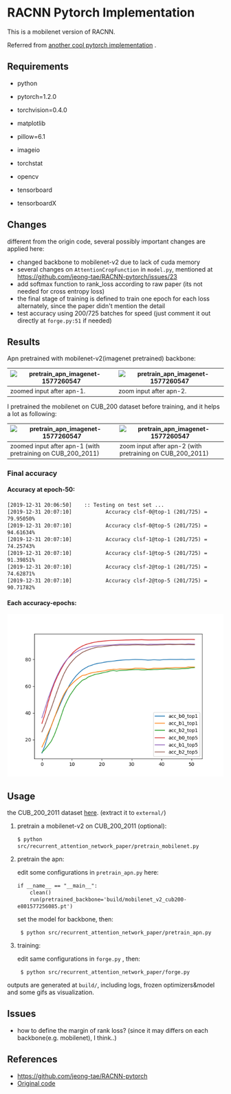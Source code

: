 # RACNN Pytorch Implementation 

This is a mobilenet version of RACNN.

Referred from [another cool pytorch implementation](https://github.com/jeong-tae/RACNN-pytorch) .

## Requirements

- python

- pytorch=1.2.0

- torchvision=0.4.0

- matplotlib
- pillow=6.1
- imageio
- torchstat
- opencv
- tensorboard
- tensorboardX

## Changes

different from the origin code, several possibly important changes are applied here:

- changed backbone to mobilenet-v2 due to lack of cuda memory
- several changes on `AttentionCropFunction` in `model.py`, mentioned at https://github.com/jeong-tae/RACNN-pytorch/issues/23
- add softmax function to rank_loss according to raw paper (its not needed for cross entropy loss)
- the final stage of training is defined to train one epoch for each loss alternately, since the paper didn't mention the detail
- test accuracy using 200/725 batches for speed (just comment it out directly at `forge.py:51` if needed)

## Results

Apn pretrained with mobilenet-v2(imagenet pretrained) backbone: 

| ![pretrain_apn_imagenet-1577260547](docs/pretrain_apn_imagenet-1577260547.gif) | ![pretrain_apn_imagenet-1577260547](docs/pretrain_apn_imagenet@4x-1577260771.gif) |
| ------------------------------------------------------------ | ------------------------------------------------------------ |
| zoomed input after apn-1.                                    | zoom input after apn-2.                                      |

I pretrained the mobilenet on CUB_200 dataset before training, and it helps a lot as following:

| ![pretrain_apn_imagenet-1577260547](docs/pretrain_apn_cub200-1577261336.gif) | ![pretrain_apn_imagenet-1577260547](docs/pretrain_apn_cub200@4x-1577261529.gif) |
| ------------------------------------------------------------ | ------------------------------------------------------------ |
| zoomed input after apn-1 (with pretraining on CUB_200_2011)  | zoom input after apn-2 (with pretraining on CUB_200_2011)    |

### Final accuracy

#### Accuracy at epoch-50:

```
[2019-12-31 20:06:50]    :: Testing on test set ...
[2019-12-31 20:07:10]           Accuracy clsf-0@top-1 (201/725) = 79.95050%
[2019-12-31 20:07:10]           Accuracy clsf-0@top-5 (201/725) = 94.61634%
[2019-12-31 20:07:10]           Accuracy clsf-1@top-1 (201/725) = 74.25743%
[2019-12-31 20:07:10]           Accuracy clsf-1@top-5 (201/725) = 91.39851%
[2019-12-31 20:07:10]           Accuracy clsf-2@top-1 (201/725) = 74.62871%
[2019-12-31 20:07:10]           Accuracy clsf-2@top-5 (201/725) = 90.71782%
```


#### Each accuracy-epochs:
![Figure_3](docs/Figure_3.png)


## Usage

the CUB_200_2011 dataset [here](http://www.vision.caltech.edu/visipedia/CUB-200-2011.html). (extract it to `external/`)

1. pretrain a mobilenet-v2 on CUB_200_2011 (optional):

   ```
   $ python src/recurrent_attention_network_paper/pretrain_mobilenet.py
   ```
   
2. pretrain the apn:

   edit some configurations in `pretrain_apn.py`  here:
   
    ```
    if __name__ == "__main__":
        clean()
        run(pretrained_backbone='build/mobilenet_v2_cub200-e801577256085.pt')
    ```
   
    set the model for backbone, then:
   
   ```
    $ python src/recurrent_attention_network_paper/pretrain_apn.py
   ```

3. training:

   edit same configurations in `forge.py` , then:

   ```
    $ python src/recurrent_attention_network_paper/forge.py
   ```

outputs are generated at `build/`, including logs, frozen optimizers&model and some gifs as visualization.   


## Issues

- how to define the margin of rank loss? (since it may differs on each backbone(e.g. mobilenet), I think..)


## References

- https://github.com/jeong-tae/RACNN-pytorch
- [Original code](https://github.com/Jianlong-Fu/Recurrent-Attention-CNN)

